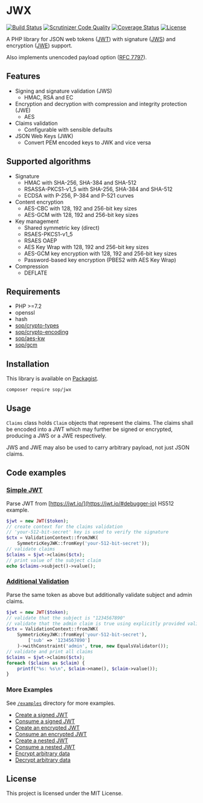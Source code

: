# JWX

[![Build Status](https://travis-ci.com/sop/jwx.svg?branch=master)](https://travis-ci.com/sop/jwx)
[![Scrutinizer Code Quality](https://scrutinizer-ci.com/g/sop/jwx/badges/quality-score.png?b=master)](https://scrutinizer-ci.com/g/sop/jwx/?branch=master)
[![Coverage Status](https://coveralls.io/repos/github/sop/jwx/badge.svg?branch=master)](https://coveralls.io/github/sop/jwx?branch=master)
[![License](https://poser.pugx.org/sop/jwx/license)](https://github.com/sop/jwx/blob/master/LICENSE)

A PHP library for JSON web tokens
([JWT](https://tools.ietf.org/html/rfc7519))
with signature
([JWS](https://tools.ietf.org/html/rfc7515))
and encryption
([JWE](https://tools.ietf.org/html/rfc7516)) support.

Also implements unencoded payload option
([RFC 7797](https://tools.ietf.org/html/rfc7797)).

## Features

- Signing and signature validation (JWS)
  - HMAC, RSA and EC
- Encryption and decryption with compression and integrity protection (JWE)
  - AES
- Claims validation
  - Configurable with sensible defaults
- JSON Web Keys (JWK)
  - Convert PEM encoded keys to JWK and vice versa

## Supported algorithms

- Signature
  - HMAC with SHA-256, SHA-384 and SHA-512
  - RSASSA-PKCS1-v1_5 with SHA-256, SHA-384 and SHA-512
  - ECDSA with P-256, P-384 and P-521 curves
- Content encryption
  - AES-CBC with 128, 192 and 256-bit key sizes
  - AES-GCM with 128, 192 and 256-bit key sizes
- Key management
  - Shared symmetric key (direct)
  - RSAES-PKCS1-v1_5
  - RSAES OAEP
  - AES Key Wrap with 128, 192 and 256-bit key sizes
  - AES-GCM key encryption with 128, 192 and 256-bit key sizes
  - Password-based key encryption (PBES2 with AES Key Wrap)
- Compression
  - DEFLATE

## Requirements

- PHP >=7.2
- openssl
- hash
- [sop/crypto-types](https://github.com/sop/crypto-types)
- [sop/crypto-encoding](https://github.com/sop/crypto-encoding)
- [sop/aes-kw](https://github.com/sop/aes-kw)
- [sop/gcm](https://github.com/sop/gcm)

## Installation

This library is available on
[Packagist](https://packagist.org/packages/sop/jwx).

    composer require sop/jwx

## Usage

`Claims` class holds `Claim` objects that represent the claims.
The claims shall be encoded into a JWT which may further be
signed or encrypted, producing a JWS or a JWE respectively.

JWS and JWE may also be used to carry arbitrary payload, not just JSON claims.

## Code examples

### [Simple JWT](https://github.com/sop/jwx/blob/master/examples/jwt-io.php)

Parse JWT from [https://jwt.io/](https://jwt.io/#debugger-io) HS512 example.

```php
$jwt = new JWT($token);
// create context for the claims validation
// 'your-512-bit-secret' key is used to verify the signature
$ctx = ValidationContext::fromJWK(
    SymmetricKeyJWK::fromKey('your-512-bit-secret'));
// validate claims
$claims = $jwt->claims($ctx);
// print value of the subject claim
echo $claims->subject()->value();
```

### [Additional Validation](https://github.com/sop/jwx/blob/master/examples/jwt-io.php)

Parse the same token as above but additionally validate subject and admin claims.

```php
$jwt = new JWT($token);
// validate that the subject is "1234567890"
// validate that the admin claim is true using explicitly provided validator
$ctx = ValidationContext::fromJWK(
    SymmetricKeyJWK::fromKey('your-512-bit-secret'),
        ['sub' => '1234567890']
    )->withConstraint('admin', true, new EqualsValidator());
// validate and print all claims
$claims = $jwt->claims($ctx);
foreach ($claims as $claim) {
    printf("%s: %s\n", $claim->name(), $claim->value());
}
```

### More Examples

See [`/examples`](https://github.com/sop/jwx/tree/master/examples)
directory for more examples.

- [Create a signed JWT](https://github.com/sop/jwx/blob/master/examples/jws-create.php)
- [Consume a signed JWT](https://github.com/sop/jwx/blob/master/examples/jws-consume.php)
- [Create an encrypted JWT](https://github.com/sop/jwx/blob/master/examples/jwe-create.php)
- [Consume an encrypted JWT](https://github.com/sop/jwx/blob/master/examples/jwe-consume.php)
- [Create a nested JWT](https://github.com/sop/jwx/blob/master/examples/nested-create.php)
- [Consume a nested JWT](https://github.com/sop/jwx/blob/master/examples/nested-consume.php)
- [Encrypt arbitrary data](https://github.com/sop/jwx/blob/master/examples/arbitrary-encrypt.php)
- [Decrypt arbitrary data](https://github.com/sop/jwx/blob/master/examples/arbitrary-decrypt.php)

## License

This project is licensed under the MIT License.
